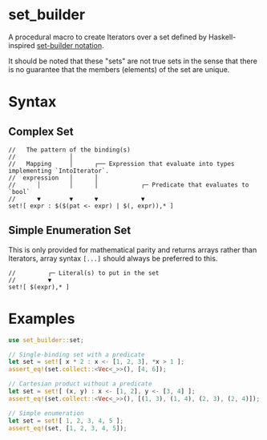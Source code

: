 # set_builder

A procedural macro to create Iterators over a set defined by Haskell-inspired [set-builder notation](https://wikipedia.org/wiki/Set-builder_notation).

It should be noted that these "sets" are not true sets in the sense that there is no guarantee that the members (elements) of the set are unique.

# Syntax
## Complex Set
```rust,ignore
//   The pattern of the binding(s)
//               │
//   Mapping     │      ┌── Expression that evaluate into types implementing `IntoIterator`.
//  expression   │      │
//      │        │      │            ┌─ Predicate that evaluates to `bool`
//      ▼        ▼      ▼            ▼
set![ expr : $($(pat <- expr) | $(, expr)),* ]
```

## Simple Enumeration Set
This is only provided for mathematical parity and returns arrays rather than Iterators,
array syntax `[...]` should always be preferred to this.

```rust,ignore
//         ┌─ Literal(s) to put in the set
//         ▼
set![ $(expr),* ]
```

# Examples
```rust
use set_builder::set;

// Single-binding set with a predicate
let set = set![ x * 2 : x <- [1, 2, 3], *x > 1 ];
assert_eq!(set.collect::<Vec<_>>(), [4, 6]);

// Cartesian product without a predicate
let set = set![ (x, y) : x <- [1, 2], y <- [3, 4] ];
assert_eq!(set.collect::<Vec<_>>(), [(1, 3), (1, 4), (2, 3), (2, 4)]);

// Simple enumeration
let set = set![ 1, 2, 3, 4, 5 ];
assert_eq!(set, [1, 2, 3, 4, 5]);
```
